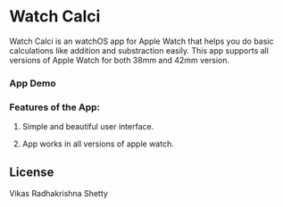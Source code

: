 # Watch Calci
Watch Calci is an watchOS app for Apple Watch that helps you do basic calculations like addition and substraction easily. This app supports all versions of Apple Watch for both 38mm and 42mm version. 

### App Demo 




### Features of the App:

1) Simple and beautiful user interface. 

2) App works in all versions of apple watch. 


## License

Vikas Radhakrishna Shetty
